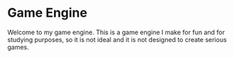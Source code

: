 # Game Engine
Welcome to my game engine. This is a game engine I make for fun and for studying purposes, so it is not ideal and it is not designed to create serious games.
